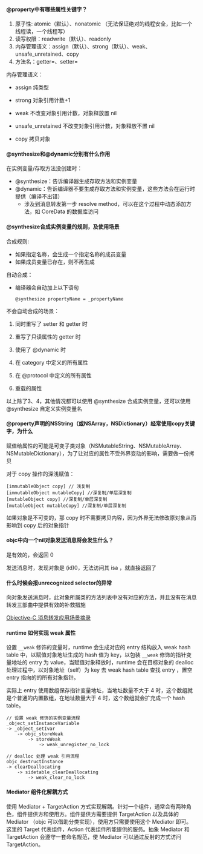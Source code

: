 #### @property中有哪些属性关键字？

1. 原子性: atomic（默认）、nonatomic （无法保证绝对的线程安全，比如一个线程读，一个线程写）
2. 读写权限：readwrite（默认）、readonly
3. 内存管理语义：assign（默认）、strong（默认）、weak、unsafe_unretained、copy
4. 方法名：getter=、setter=

内存管理语义：

- assign 纯类型

- strong 对象引用计数+1

- weak 不改变对象引用计数，对象释放置 nil

- unsafe_unretained 不改变对象引用计数，对象释放不置 nil

- copy 拷贝对象



#### @synthesize和@dynamic分别有什么作用

在实例变量/存取方法没创建时：

- @synthesize：告诉编译器生成存取方法和实例变量
- @dynamic：告诉编译器不要生成存取方法和实例变量，这些方法会在运行时提供（编译不出错）
  - 涉及到消息转发第一步 resolve method，可以在这个过程中动态添加方法，如 CoreData 的数据库访问

#### @synthesize合成实例变量的规则，及使用场景

合成规则:

- 如果指定名称，会生成一个指定名称的成员变量
- 如果成员变量已存在，则不再生成

自动合成：

- 编译器会自动加上以下语句

  ```
  @synthesize propertyName = _propertyName
  ```

  

不会自动合成的场景：

1. 同时重写了 setter 和 getter 时

2. 重写了只读属性的 getter 时

3. 使用了 @dynamic 时

4. 在 category 中定义的所有属性

5. 在 @protocol 中定义的所有属性

6. 重载的属性
  

以上除了3、4，其他情况都可以使用 @synthesize 合成实例变量，还可以使用 @synthesize 自定义实例变量名

#### @property声明的NSString（或NSArray，NSDictionary）经常使用copy关键字，为什么

赋值给属性的可能是可变子类对象（NSMutableString、NSMutableArray、NSMutableDictionary），为了让对应的属性不受外界变动的影响，需要做一份拷贝

对于 copy 操作的深浅赋值：

```
[immutableObject copy] // 浅复制
[immutableObject mutableCopy] //深复制/单层深复制
[mutableObject copy] //深复制/单层深复制
[mutableObject mutableCopy] //深复制/单层深复制
```

如果对象是不可变的，那 copy 时不需要拷贝内容，因为外界无法修改原对象从而影响到 copy 后的对象指针

#### objc中向一个nil对象发送消息将会发生什么？

是有效的，会返回 0

发送消息时，发现对象是 (id)0，无法访问其 isa  ，就直接返回了

#### 什么时候会报unrecognized selector的异常

向对象发送消息时，此对象所属类的方法列表中没有对应的方法，并且没有在消息转发三部曲中提供有效的补救措施

[Objective-C 消息转发应用场景摘录](https://triplecc.github.io/2017/07/09/2017-07-09-objective-cxiao-xi-zhuan-fa-ying-yong-zhi-ji-chu/)

#### runtime 如何实现 weak 属性

设置 `__weak` 修饰的变量时，runtime 会生成对应的 entry 结构放入 weak hash table 中，以赋值对象地址生成的 hash 值为 key，以包装 `__weak` 修饰的指针变量地址的 entry 为 value，当赋值对象释放时，runtime 会在目标对象的 dealloc 处理过程中，以对象地址（self）为 key 去 weak hash table 查找 entry ，置空 entry 指向的的所有对象指针。

实际上 entry 使用数组保存指针变量地址，当地址数量不大于 4 时，这个数组就是个普通的内置数组，在地址数量大于 4 时，这个数组就会扩充成一个 hash table。

```
// 设置 weak 修饰的实例变量流程
_object_setInstanceVariable
-> _object_setIvar
	-> objc_storeWeak
		-> storeWeak
			-> weak_unregister_no_lock

// dealloc 处理 weak 引用流程
objc_destructInstance
-> clearDeallocating
	-> sidetable_clearDeallocating
		-> weak_clear_no_lock
```

#### 

#### Mediator 组件化解耦方式

使用 Mediator + TargetAction 方式实现解耦。针对一个组件，通常会有两种角色，组件提供方和使用方。组件提供方需要提供 TargetAction 以及具体的 Mediator （objc 可以借助分类实现），使用方只需要使用这个 Mediator 即可。这里的 Target 代表组件，Action 代表组件所能提供的服务。抽象 Mediator 和 TargetAction 会遵守一套命名规范，使 Mediator 可以通过反射的方式访问 TargetAction。

